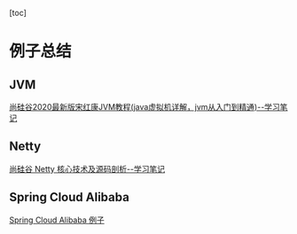 [toc]

# 例子总结

## JVM

[尚硅谷2020最新版宋红康JVM教程(java虚拟机详解，jvm从入门到精通)--学习笔记](https://github.com/HomanLiang/study-demo/blob/main/jvm-demo/document/index.md)



## Netty

[尚硅谷 Netty 核心技术及源码剖析--学习笔记]( https://github.com/HomanLiang/study-demo/blob/main/netty-demo/document/index.md )



## Spring Cloud Alibaba

[Spring Cloud Alibaba 例子](https://github.com/HomanLiang/study-demo/blob/main/spring-cloud-alibaba-demo/index.md )

